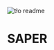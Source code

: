 
![tło readme](https://github.com/Grzegorz96/Saper-game/assets/129303867/1dc4d7b8-853f-46b3-99e3-57183c492a15)
# SAPER

